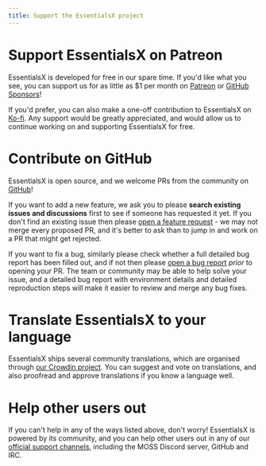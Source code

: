 ```yaml
---
title: Support the EssentialsX project
---
```


# Support EssentialsX on Patreon

EssentialsX is developed for free in our spare time. If you'd like what you see, you can support us for as little as $1 per month on [Patreon](https://www.patreon.com/essentialsx) or [GitHub Sponsors](https://github.com/sponsors/EssentialsX/)!

If you'd prefer, you can also make a one-off contribution to EssentialsX on [Ko-fi](https://ko-fi.com/essentialsx). Any support would be greatly appreciated, and would allow us to continue working on and supporting EssentialsX for free.

# Contribute on GitHub

EssentialsX is open source, and we welcome PRs from the community on [GitHub](https://github.com/EssentialsX/Essentials/)!

If you want to add a new feature, we ask you to please **search existing issues and discussions** first to see if someone has requested it yet. If you don't find an existing issue then please [open a feature request](https://github.com/EssentialsX/Essentials/discussions/new?category=ideas-and-feature-suggestions) - we may not merge every proposed PR, and it's better to ask than to jump in and work on a PR that might get rejected.

If you want to fix a bug, similarly please check whether a full detailed bug report has been filled out, and if not then please [open a bug report](https://github.com/EssentialsX/Essentials/issues/new?assignees=&labels=bug%3A+unconfirmed&template=report-a-bug.yml) *prior* to opening your PR. The team or community may be able to help solve your issue, and a detailed bug report with environment details and detailed reproduction steps will make it easier to review and merge any bug fixes.

# Translate EssentialsX to your language

EssentialsX ships several community translations, which are organised through [our Crowdin project](https://crowdin.com/project/essentialsx-official/). You can suggest and vote on translations, and also proofread and approve translations if you know a language well.

# Help other users out

If you can't help in any of the ways listed above, don't worry! EssentialsX is powered by its community, and you can help other users out in any of our [official support channels](/misc/get-help), including the MOSS Discord server, GitHub and IRC.
